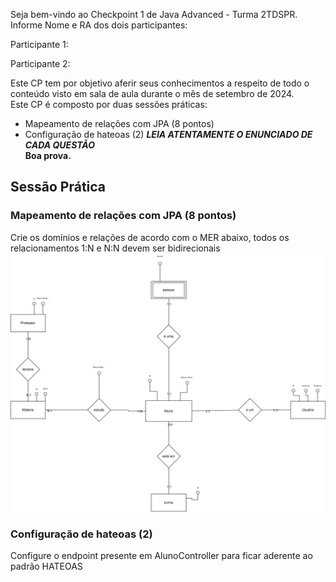 Seja bem-vindo ao Checkpoint 1 de Java Advanced - Turma 2TDSPR.
Informe Nome e RA dos dois participantes:

Participante 1:

Participante 2:

Este CP tem por objetivo aferir seus conhecimentos a respeito de todo o conteúdo visto em sala de aula durante o mês de setembro de 2024.  
Este CP é composto por duas sessões práticas:
* Mapeamento de relações com JPA (8 pontos)
* Configuração de hateoas (2)
***LEIA ATENTAMENTE O ENUNCIADO DE CADA QUESTÃO***  
**Boa prova.**

## Sessão Prática

### Mapeamento de relações com JPA (8 pontos)

Crie os domínios e relações de acordo com o MER abaixo, todos os relacionamentos 1:N e N:N devem ser bidirecionais
![](MER_FACULDADE.svg)
### Configuração de hateoas (2)

Configure o endpoint presente em AlunoController para ficar aderente ao padrão HATEOAS 
